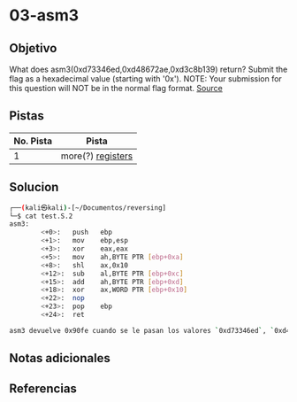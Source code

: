 # 03-asm3

## Objetivo
What does asm3(0xd73346ed,0xd48672ae,0xd3c8b139) return? Submit the flag as a hexadecimal value (starting with '0x'). NOTE: Your submission for this question will NOT be in the normal flag format. [Source](https://jupiter.challenges.picoctf.org/static/17c5620fcffa388fe518d31cb4dd99a0/test.S)

## Pistas

| No. Pista | Pista                                                                         |
| --------- | ----------------------------------------------------------------------------- |
| 1         | more(?) [registers](https://wiki.skullsecurity.org/index.php?title=Registers) |


## Solucion
```bash
┌──(kali㉿kali)-[~/Documentos/reversing]
└─$ cat test.S.2
asm3:
        <+0>:   push   ebp
        <+1>:   mov    ebp,esp
        <+3>:   xor    eax,eax
        <+5>:   mov    ah,BYTE PTR [ebp+0xa]
        <+8>:   shl    ax,0x10
        <+12>:  sub    al,BYTE PTR [ebp+0xc]
        <+15>:  add    ah,BYTE PTR [ebp+0xd]
        <+18>:  xor    ax,WORD PTR [ebp+0x10]
        <+22>:  nop
        <+23>:  pop    ebp
        <+24>:  ret    

asm3 devuelve 0x90fe cuando se le pasan los valores `0xd73346ed`, `0xd48672ae` y `0xd3c8b139`.
```


## Notas adicionales

## Referencias